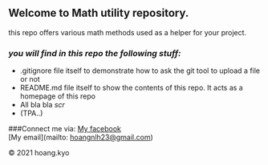 ## Welcome to Math utility repository.
this repo offers various math methods used as a helper for your project.


### *_you will find in this repo the following stuff:_*

* .gitignore file itself to demonstrate how to ask the git tool to upload a file or not
* README.md file itself to show the contents of this repo. It
acts as a homepage of this repo
* All bla bla  *scr*
* (TPA..)


###Connect me via:
[My facebook](https://fb.com/hoang.kyo23)  
[My email](mailto: hoangnlh23@gmail.com)

© 2021 hoang.kyo

